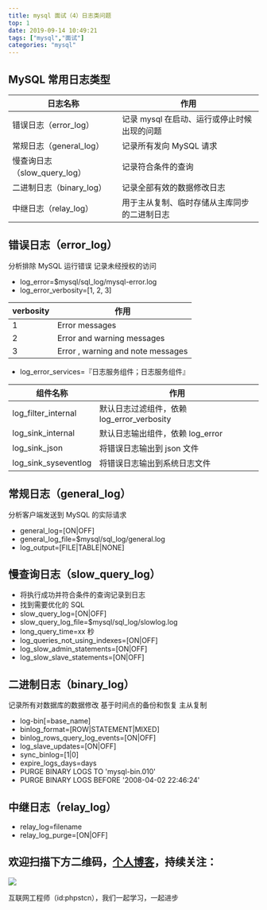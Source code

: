 ```yaml
---
title: mysql 面试（4）日志类问题
top: 1
date: 2019-09-14 10:49:21
tags: ["mysql","面试"]
categories: "mysql"
---
```


## MySQL 常用日志类型

|日志名称|作用|
|--|--|
|错误日志（error_log）|记录 mysql 在启动、运行或停止时候出现的问题|
|常规日志（general_log）|记录所有发向 MySQL 请求|
|慢查询日志（slow_query_log）|记录符合条件的查询|
|二进制日志（binary_log）|记录全部有效的数据修改日志|
|中继日志（relay_log）|用于主从复制、临时存储从主库同步的二进制日志|

## 错误日志（error_log）

分析排除 MySQL 运行错误
记录未经授权的访问

* log_error=$mysql/sql_log/mysql-error.log
* log_error_verbosity=[1, 2, 3]

|verbosity|作用|
|--|--|
|1|Error messages|
|2|Error and warning messages|
|3|Error , warning and note messages|

* log_error_services=『日志服务组件；日志服务组件』

|组件名称|作用|
|--|--|
|log_filter_internal|默认日志过滤组件，依赖 log_error_verbosity|
|log_sink_internal|默认日志输出组件，依赖 log_error|
|log_sink_json|将错误日志输出到 json 文件|
|log_sink_syseventlog|将错误日志输出到系统日志文件|

## 常规日志（general_log）

分析客户端发送到 MySQL 的实际请求

* general_log=[ON|OFF]
* general_log_file=$mysql/sql_log/general.log
* log_output=[FILE|TABLE|NONE]

## 慢查询日志（slow_query_log）

* 将执行成功并符合条件的查询记录到日志
* 找到需要优化的 SQL
* slow_query_log=[ON|OFF]
* slow_query_log_file=$mysql/sql_log/slowlog.log
* long_query_time=xx 秒
* log_queries_not_using_indexes=[ON|OFF]
* log_slow_admin_statements=[ON|OFF]
* log_slow_slave_statements=[ON|OFF]

## 二进制日志（binary_log）

记录所有对数据库的数据修改
基于时间点的备份和恢复
主从复制

* log-bin[=base_name]
* binlog_format=[ROW|STATEMENT|MIXED]
* binlog_rows_query_log_events=[ON|OFF]
* log_slave_updates=[ON|OFF]
* sync_binlog=[1|0]
* expire_logs_days=days
* PURGE BINARY LOGS TO 'mysql-bin.010'
* PURGE BINARY LOGS BEFORE '2008-04-02 22:46:24'

## 中继日志（relay_log）

* relay_log=filename
* relay_log_purge=[ON|OFF]

## 欢迎扫描下方二维码，[个人博客](https://www.phpst.cn)，持续关注：

![](https://ww1.sinaimg.cn/large/a616b9a4gy1g4xzv954a4j20760763yo.jpg)

互联网工程师（id:phpstcn），我们一起学习，一起进步
